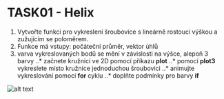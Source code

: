 # TASK01 - Helix

1. Vytvořte funkci pro vykreslení šroubovice s lineárně rostoucí výškou a zužujícím se poloměrem. 
2. Funkce má vstupy: počáteční průměr, vektor úhlů
3. varva vykreslovaných bodů se mění v závislosti na výšce, alepoň 3 barvy
..* začnete kružnicí ve 2D pomocí příkazu **plot**
..* pomocí **plot3** vykreslete místo kružnice jednoduchou šroubovici
..* animujte vykreslování pomocí **for** cyklu
..* doplňte podmínky pro barvy **if**

![alt text](https://github.com/MBrablc/BUT-FME-RDO/blob/master/cv1%20-%20ODE%20intro/T01%20-%20Matlab%20refresh/RDO_T01_helix.png "Helix example")
